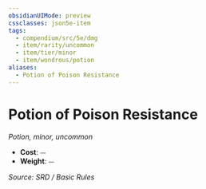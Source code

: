 ```yaml
---
obsidianUIMode: preview
cssclasses: json5e-item
tags:
  - compendium/src/5e/dmg
  - item/rarity/uncommon
  - item/tier/minor
  - item/wondrous/potion
aliases:
  - Potion of Poison Resistance
---
```

# Potion of Poison Resistance
*Potion, minor, uncommon*  

- **Cost**: ⏤
- **Weight**: ⏤

*Source: SRD / Basic Rules*